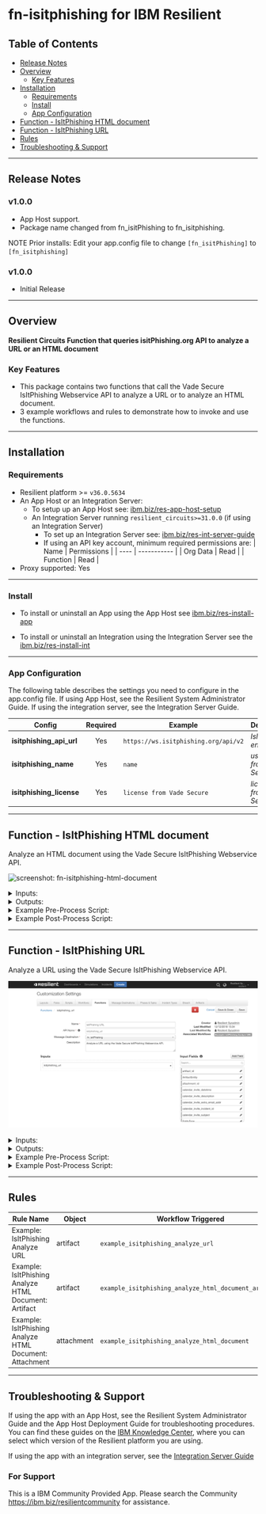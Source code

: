 <!--
  This README.md is generated by running:
  "resilient-sdk docgen -p fn_isitphishing"

  It is best edited using a Text Editor with a Markdown Previewer. VS Code
  is a good example. Checkout https://guides.github.com/features/mastering-markdown/
  for tips on writing with Markdown

  If you make manual edits and run docgen again, a .bak file will be created

  Store any screenshots in the "doc/screenshots" directory and reference them like:
  ![screenshot: screenshot_1](./screenshots/screenshot_1.png)
-->

# fn-isitphishing for IBM Resilient

## Table of Contents
- [Release Notes](#release-notes)
- [Overview](#overview)
  - [Key Features](#key-features)
- [Installation](#installation)
  - [Requirements](#requirements)
  - [Install](#install)
  - [App Configuration](#app-configuration)
- [Function - IsItPhishing HTML document](#function---isitphishing-html-document)
- [Function - IsItPhishing URL](#function---isitphishing-url)
- [Rules](#rules)
- [Troubleshooting & Support](#troubleshooting-&-support)
---

## Release Notes
<!--
  Specify all changes in this release. Do not remove the release 
  notes of a previous release
-->
### v1.0.0
* App Host support.
* Package name changed from fn_isitPhishing to fn_isitphishing.

NOTE Prior installs: Edit your app.config file to change ```[fn_isitPhishing]``` to
```[fn_isitphishing]```

### v1.0.0
* Initial Release

---

## Overview
<!--
  Provide a high-level description of the function itself and its remote software or application.
  The text below is parsed from the "description" and "long_description" attributes in the setup.py file
-->
**Resilient Circuits Function that queries isitPhishing.org API to analyze a URL or an HTML document**


### Key Features
<!--
  List the Key Features of the Integration
-->
* This package contains two functions that call the Vade Secure IsItPhishing Webservice API to analyze a URL or to analyze an HTML document. 
* 3 example workflows and rules to demonstrate how to invoke and use the functions.

---

## Installation

### Requirements
<!--
  List any Requirements 
-->
* Resilient platform >= `v36.0.5634`
* An App Host or an Integration Server:
  * To setup up an App Host see:  [ibm.biz/res-app-host-setup](https://ibm.biz/res-app-host-setup)
  * An Integration Server running `resilient_circuits>=31.0.0` (if using an Integration Server)
    * To set up an Integration Server see: [ibm.biz/res-int-server-guide](https://ibm.biz/res-int-server-guide)
    * If using an API key account, minimum required permissions are:
      | Name | Permissions |
      | ---- | ----------- |
      | Org Data | Read |
      | Function | Read |
* Proxy supported: Yes

---

### Install
* To install or uninstall an App using the App Host see [ibm.biz/res-install-app](https://ibm.biz/res-install-app)

* To install or uninstall an Integration using the Integration Server see the [ibm.biz/res-install-int](https://ibm.biz/res-install-int)
---

### App Configuration
The following table describes the settings you need to configure in the app.config file. If using App Host, see the Resilient System Administrator Guide. If using the integration server, see the Integration Server Guide.

| Config | Required | Example | Description |
| ------ | :------: | ------- | ----------- |
| **isitphishing_api_url** | Yes | `https://ws.isitphishing.org/api/v2` | *IsItPhishing endpoint* |
| **isitphishing_name** | Yes | `name` | *username from Vade Secure* |
| **isitphishing_license** | Yes | `license from Vade Secure` | *license from Vade Secure* |

---


## Function - IsItPhishing HTML document
Analyze an HTML document using the Vade Secure IsItPhishing Webservice API.

 ![screenshot: fn-isitphishing-html-document ](./doc/screenshots/isitPhishing-doc-function.png)

<details><summary>Inputs:</summary>
<p>

| Name | Type | Required | Example | Tooltip |
| ---- | :--: | :------: | ------- | ------- |
| `artifact_id` | `number` | No | `-` | - |
| `attachment_id` | `number` | No | `-` | - |
| `incident_id` | `number` | Yes | `-` | - |
| `task_id` | `number` | No | `-` | - |

</p>
</details>

<details><summary>Outputs:</summary>
<p>

```python
results = {'version': '1.0', 
           'success': True, 
           'reason': None, 
           'content': {'result': 'unknown'}, 
           'raw': '{"result": "unknown"}', 
           'inputs': {'incident_id': 2147, 
                      'attachment_id': 259, 
                      'filename': 'sample.html'}, 
           'metrics': {'version': '1.0', 'package': 'fn-isitphishing', 
                       'package_version': '1.1.0', 'host': 'MacBook-Pro.local', 
                       'execution_time_ms': 2800, 'timestamp': '2020-11-04 16:29:44'}}
```

</p>
</details>

<details><summary>Example Pre-Process Script:</summary>
<p>

```python
# Required inputs are: incident id and artifact id.
inputs.incident_id = incident.id
inputs.artifact_id = artifact.id
```

</p>
</details>

<details><summary>Example Post-Process Script:</summary>
<p>

```python
# Plaintext 
content = u"IsItPhishing analysis of artifact document {0} : {1}".format(results["inputs"]["filename"],results['content']['result'])

# Create a note
note = helper.createPlainText(content)

# Add note to the incident
incident.addNote(note)
```

</p>
</details>

---
## Function - IsItPhishing URL
Analyze a URL using the Vade Secure IsItPhishing Webservice API.

 ![screenshot: fn-isitphishing-url ](./doc/screenshots/isitphishing-url-function.png)

<details><summary>Inputs:</summary>
<p>

| Name | Type | Required | Example | Tooltip |
| ---- | :--: | :------: | ------- | ------- |
| `isitphishing_url` | `text` | Yes | `-` | - |

</p>
</details>

<details><summary>Outputs:</summary>
<p>

```python
results = {'content': {'status': 'PHISHING'}, 
           'inputs': {'URL': 'https://www.bill-netflix.com/index.php'}
}
```

</p>
</details>

<details><summary>Example Pre-Process Script:</summary>
<p>

```python
# Get the URL from the artifact value
inputs.isitphishing_url = artifact.value
```

</p>
</details>

<details><summary>Example Post-Process Script:</summary>
<p>

```python
# Get the results and post to an incident note.
content = u'IsItPhishing analysis of URL {0} : {1}\n'.format(results['inputs']['URL'], results['content']['status'])
note = helper.createPlainText(content)
incident.addNote(note)
```

</p>
</details>

---





## Rules
| Rule Name | Object | Workflow Triggered |
| --------- | ------ | ------------------ |
| Example: IsItPhishing Analyze URL | artifact | `example_isitphishing_analyze_url` |
| Example: IsItPhishing Analyze HTML Document: Artifact | artifact | `example_isitphishing_analyze_html_document_artifact` |
| Example: IsItPhishing Analyze HTML Document: Attachment | attachment | `example_isitphishing_analyze_html_document` |

---

## Troubleshooting & Support
If using the app with an App Host, see the Resilient System Administrator Guide and the App Host Deployment Guide for troubleshooting procedures. You can find these guides on the [IBM Knowledge Center](https://www.ibm.com/support/knowledgecenter/SSBRUQ), where you can select which version of the Resilient platform you are using.

If using the app with an integration server, see the [Integration Server Guide](https://ibm.biz/res-int-server-guide)

### For Support
This is a IBM Community Provided App. Please search the Community https://ibm.biz/resilientcommunity for assistance.
